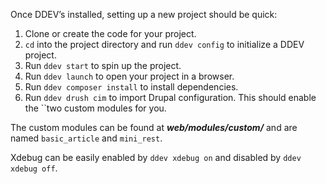 Once DDEV’s installed, setting up a new project should be quick:

1) Clone or create the code for your project.
2) `cd` into the project directory and run `ddev config` to initialize a DDEV project.
3) Run `ddev start` to spin up the project.
4) Run `ddev launch` to open your project in a browser.
5) Run `ddev composer install` to install dependencies.
5) Run `ddev drush cim` to import Drupal configuration.
This should enable the ``two custom modules for you.

The custom modules can be found at ***web/modules/custom/*** and are named `basic_article` and `mini_rest`.

Xdebug can be easily enabled by `ddev xdebug on` and disabled by `ddev xdebug off`.
